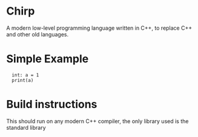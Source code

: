 # Chirp
A modern low-level programming language written in C++, to replace C++ and other old languages. 

# Simple Example
```chirp
  int: a = 1
  print(a)
```

# Build instructions
This should run on any modern C++ compiler, the only library used is the standard library
